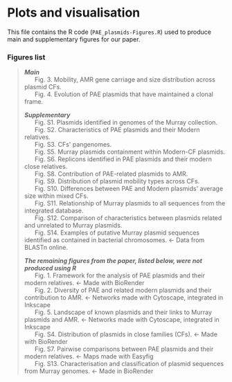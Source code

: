 # Plots and visualisation

This file contains the R code (`PAE_plasmids-Figures.R`) used to produce main and supplementary figures for our paper.

### Figures list

> ___Main___  
>&nbsp;&nbsp;&nbsp;&nbsp;&nbsp;&nbsp;Fig. 3. Mobility, AMR gene carriage and size distribution across plasmid CFs.  
>&nbsp;&nbsp;&nbsp;&nbsp;&nbsp;&nbsp;Fig. 4. Evolution of PAE plasmids that have maintained a clonal frame.  
>
> ___Supplementary___  
>&nbsp;&nbsp;&nbsp;&nbsp;&nbsp;&nbsp;Fig. S1. Plasmids identified in genomes of the Murray collection.  
>&nbsp;&nbsp;&nbsp;&nbsp;&nbsp;&nbsp;Fig. S2. Characteristics of PAE plasmids and their Modern relatives.  
>&nbsp;&nbsp;&nbsp;&nbsp;&nbsp;&nbsp;Fig. S3. CFs' pangenomes.  
>&nbsp;&nbsp;&nbsp;&nbsp;&nbsp;&nbsp;Fig. S5. Murray plasmids containment within Modern-CF plasmids.  
>&nbsp;&nbsp;&nbsp;&nbsp;&nbsp;&nbsp;Fig. S6. Replicons identified in PAE plasmids and their modern close relatives.  
>&nbsp;&nbsp;&nbsp;&nbsp;&nbsp;&nbsp;Fig. S8. Contribution of PAE-related plasmids to AMR.  
>&nbsp;&nbsp;&nbsp;&nbsp;&nbsp;&nbsp;Fig. S9.  Distribution of plasmid mobility types across CFs.  
>&nbsp;&nbsp;&nbsp;&nbsp;&nbsp;&nbsp;Fig. S10. Differences between PAE and Modern plasmids' average size within mixed CFs.  
>&nbsp;&nbsp;&nbsp;&nbsp;&nbsp;&nbsp;Fig. S11. Relationship of Murray plasmids to all sequences from the integrated database.  
>&nbsp;&nbsp;&nbsp;&nbsp;&nbsp;&nbsp;Fig. S12. Comparison of characteristics between plasmids related and unrelated to Murray plasmids.  
>&nbsp;&nbsp;&nbsp;&nbsp;&nbsp;&nbsp;Fig. S14. Examples of putative Murray plasmid sequences identified as contained in bacterial chromosomes. <- Data from BLASTn online.
>
> ___The remaining figures from the paper, listed below, were not produced using R___  
>&nbsp;&nbsp;&nbsp;&nbsp;&nbsp;&nbsp;Fig. 1. Framework for the analysis of PAE plasmids and their modern relatives. <- Made with BioRender  
>&nbsp;&nbsp;&nbsp;&nbsp;&nbsp;&nbsp;Fig. 2. Diversity of PAE and related modern plasmids and their contribution to AMR. <- Networks made with Cytoscape, integrated in Inkscape  
>&nbsp;&nbsp;&nbsp;&nbsp;&nbsp;&nbsp;Fig. 5. Landscape of known plasmids and their links to Murray plasmids and AMR. <- Networks made with Cytoscape, integrated in Inkscape  
>&nbsp;&nbsp;&nbsp;&nbsp;&nbsp;&nbsp;Fig. S4. Distribution of plasmids in close families (CFs). <- Made with BioRender  
>&nbsp;&nbsp;&nbsp;&nbsp;&nbsp;&nbsp;Fig. S7. Pairwise comparisons between PAE plasmids and their modern relatives. <- Maps made with Easyfig  
>&nbsp;&nbsp;&nbsp;&nbsp;&nbsp;&nbsp;Fig. S13. Characterisation and classification of plasmid sequences from Murray genomes. <- Made in BioRender  
